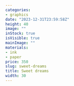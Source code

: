 ```yaml
---
categories:
- graphics
date: "2023-12-31T23:59:58Z"
height: 40
image: ""
inStock: true
isVisible: true
mainImage: ""
materials:
- ink
- paper
price: 350
slug: sweet-dreams
title: Sweet dreams
width: 30
---
```


